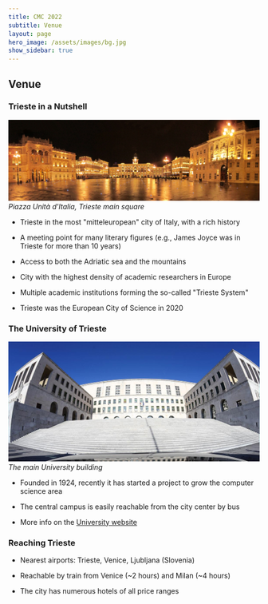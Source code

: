 ```yaml
---
title: CMC 2022
subtitle: Venue
layout: page
hero_image: /assets/images/bg.jpg
show_sidebar: true
---
```


## Venue

### Trieste in a Nutshell

![Piazza Unità d'Italia, Trieste main suqare](/assets/images/trieste/piazza_unita.jpg)
_Piazza Unità d'Italia, Trieste main square_

- Trieste in the most "mitteleuropean" city of Italy, with a rich history

- A meeting point for many literary figures (e.g., James Joyce was in Trieste for more than 10 years)

- Access to both the Adriatic sea and the mountains

- City with the highest density of academic researchers in Europe

- Multiple academic institutions forming the so-called "Trieste System"

- Trieste was the European City of Science in 2020

### The University of Trieste

![The main University building](/assets/images/trieste/piazzale_europa.jpg)
_The main University building_

- Founded in 1924, recently it has started a project to grow the computer science area

- The central campus is easily reachable from the city center by bus

- More info on the [University website](https://www.units.it/)

### Reaching Trieste

- Nearest airports: Trieste, Venice, Ljubljana (Slovenia)

- Reachable by train from Venice (~2 hours) and Milan (~4 hours)

- The city has numerous hotels of all price ranges
